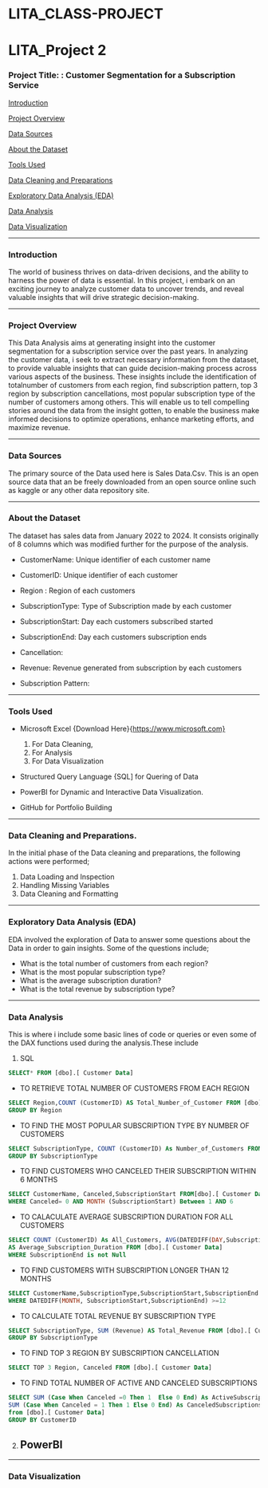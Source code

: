 # LITA_CLASS-PROJECT
 # LITA_Project 2

### Project Title: : Customer Segmentation for a Subscription Service

[Introduction](#introduction)

[Project Overview](#project-overview)

[Data Sources](#data-sources)

[About the Dataset](#about-the-dataset)

[Tools Used](#tools-used)

[Data Cleaning and Preparations](#data-cleaning-and-preparations)

[Exploratory Data Analysis (EDA)](#exploratory-data-analysis)

[Data Analysis](#data-analysis)

[Data Visualization](#data-visualization)
  
---
### Introduction
 The world of business thrives on data-driven decisions, and the ability to harness the power of data is essential. In this project, i embark on an exciting journey to analyze customer data to uncover trends, and reveal valuable insights that will drive strategic decision-making.
 
 --- 
### Project Overview
This Data Analysis aims at generating insight into the customer segmentation for a subscription service over the past years. In analyzing the customer data, i seek to extract necessary information from the dataset, to provide valuable insights that can guide decision-making process across various aspects of the business. These insights include the identification of totalnumber of customers from each region, find subscription pattern, top 3 region by subscription cancellations, most popular subscription type of the number of customers among others. This will enable us to tell compelling stories around the data from the insight gotten, to enable the business make informed decisions to optimize operations, enhance marketing efforts, and maximize revenue.

---
 ###  Data Sources
The primary source of the Data used here is Sales Data.Csv. This is an open source data that an be freely downloaded from an open source online such as kaggle or any other data repository site.
 
---
### About the Dataset
The dataset has sales data from January 2022 to 2024. It consists originally of 8 columns which was modified further for the purpose of the analysis.

- CustomerName: Unique identifier of each customer name

- CustomerID: Unique identifier of each customer

- Region : Region of each customers

- SubscriptionType: Type of Subscription made by each customer
 
- SubscriptionStart: Day each customers subscribed started

- SubscriptionEnd: Day each customers subscription ends
  
- Cancellation:
  
- Revenue: Revenue generated from subscription by each customers

- Subscription Pattern:
  
---
### Tools Used
- Microsoft Excel {Download Here}{https://www.microsoft.com}
  1. For Data Cleaning, 
  2. For Analysis
  3. For Data Visualization

 - Structured Query Language {SQL] for Quering of Data
  
- PowerBI for Dynamic and Interactive Data Visualization.

- GitHub for Portfolio Building

---
### Data Cleaning and Preparations.
In the initial phase of the Data cleaning and preparations, the following actions were performed; 
 1. Data Loading and Inspection
 2. Handling Missing Variables
 3. Data Cleaning and Formatting

---
### Exploratory Data Analysis (EDA)
EDA involved the exploration of Data to answer some questions about the Data in order to gain insights. Some of the questions include;

- What is the total number of customers from each region?
- What is the most popular subscription type?
- What is the average subscription duration?
- What is the total revenue by subscription type?

---
### Data Analysis
This is where i include some basic lines of code or queries or even some of the DAX functions used during the analysis.These include
1. SQL
```SQL
SELECT* FROM [dbo].[ Customer Data]
```
- TO RETRIEVE TOTAL NUMBER OF CUSTOMERS FROM EACH REGION
```SQL
SELECT Region,COUNT (CustomerID) AS Total_Number_of_Customer FROM [dbo].[ Customer Data]
GROUP BY Region
```
 - TO FIND THE MOST POPULAR SUBSCRIPTION TYPE BY NUMBER OF CUSTOMERS
```SQL
SELECT SubscriptionType, COUNT (CustomerID) As Number_of_Customers FROM [dbo].[ Customer Data]
GROUP BY SubscriptionType
```
- TO FIND CUSTOMERS WHO CANCELED THEIR SUBSCRIPTION WITHIN 6 MONTHS
```SQL
SELECT CustomerName, Canceled,SubscriptionStart FROM[dbo].[ Customer Data]
WHERE Canceled= 0 AND MONTH (SubscriptionStart) Between 1 AND 6
```
- TO CALACULATE AVERAGE SUBSCRIPTION DURATION FOR ALL CUSTOMERS
```SQL
SELECT COUNT (CustomerID) As All_Customers, AVG(DATEDIFF(DAY,SubscriptionStart,SubscriptionEnd))
AS Average_Subscription_Duration FROM [dbo].[ Customer Data]
WHERE SubscriptionEnd is not Null
```
- TO FIND CUSTOMERS WITH SUBSCRIPTION LONGER THAN 12 MONTHS
```SQL
SELECT CustomerName,SubscriptionType,SubscriptionStart,SubscriptionEnd FROM [dbo].[ Customer Data]
WHERE DATEDIFF(MONTH, SubscriptionStart,SubscriptionEnd) >=12
```
- TO CALCULATE TOTAL REVENUE BY SUBSCRIPTION TYPE
```SQL
SELECT SubscriptionType, SUM (Revenue) AS Total_Revenue FROM [dbo].[ Customer Data]
GROUP BY SubscriptionType
```
- TO FIND TOP 3 REGION BY SUBSCRIPTION CANCELLATION
```SQL
SELECT TOP 3 Region, Canceled FROM [dbo].[ Customer Data]
```
- TO FIND TOTAL NUMBER OF ACTIVE AND CANCELED SUBSCRIPTIONS
```SQL
SELECT SUM (Case When Canceled =0 Then 1  Else 0 End) As ActiveSubscriptions,
SUM (Case When Canceled = 1 Then 1 Else 0 End) As CanceledSubscriptions
from [dbo].[ Customer Data]
GROUP BY CustomerID
```

2. PowerBI
   -
   
--- 
### Data Visualization
















